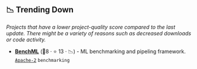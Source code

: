 ## 📉 Trending Down

_Projects that have a lower project-quality score compared to the last update. There might be a variety of reasons such as decreased downloads or code activity._

- <b><a href="https://github.com/capoe/benchml">BenchML</a></b> (🥉8 ·  ⭐ 13 · 📉) - ML benchmarking and pipeling framework. <code><a href="http://bit.ly/3nYMfla">Apache-2</a></code> <code>benchmarking</code>

